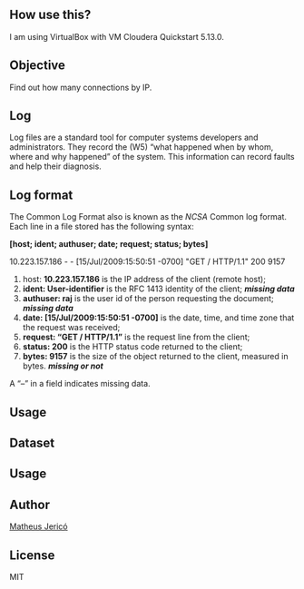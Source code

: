 ## How use this?

I am using VirtualBox with VM Cloudera Quickstart 5.13.0.

## Objective

Find out how many connections by IP.

## Log

Log files are a standard tool for computer systems developers and administrators. They record the (W5) “what happened when by whom, where and why happened” of the system. This information can record faults and help their diagnosis.

## Log format

The Common Log Format also is known as the *NCSA* Common log format. Each line in a file stored has the following syntax:

**[host; ident; authuser; date; request; status; bytes]**

10.223.157.186 - - [15/Jul/2009:15:50:51 -0700] "GET / HTTP/1.1" 200 9157

1. host: 
  **10.223.157.186** is the IP address of the client (remote host);
2. **ident: User-identifier** is the RFC 1413 identity of the client; ***missing data***
3. **authuser: raj** is the user id of the person requesting the document; ***missing data***
4. **date: [15/Jul/2009:15:50:51 -0700]** is the date, time, and time zone that the request was received; 
5. **request: “GET / HTTP/1.1”** is the request line from the client;
6. **status: 200** is the HTTP status code returned to the client;
7. **bytes: 9157** is the size of the object returned to the client, measured in bytes. ***missing or not***

A “–” in a field indicates missing data.


## Usage

## Dataset

## Usage

## Author

[Matheus Jericó](http://linkedin.com/in/matheusjerico)

## License

MIT
